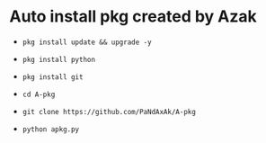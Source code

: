 # Auto install pkg created by Azak

- `pkg install update && upgrade -y`

- `pkg install python`

- `pkg install git`

- `cd A-pkg`

- `git clone https://github.com/PaNdAxAk/A-pkg`

- `python apkg.py`
